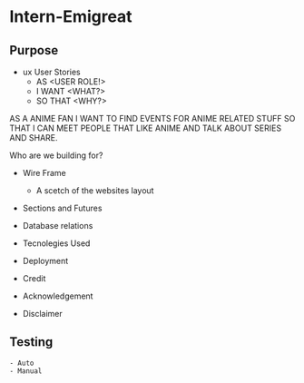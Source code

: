 # Intern-Emigreat

## Purpose
   - ux User Stories
     - AS <USER ROLE!>
     - I WANT <WHAT?>
     - SO THAT <WHY?> 
     
   AS A ANIME FAN
   I WANT TO FIND EVENTS FOR ANIME RELATED STUFF
   SO THAT I CAN MEET PEOPLE THAT LIKE ANIME AND TALK ABOUT SERIES AND
   SHARE.
     
   Who are we building for?
   
   
   
   - Wire Frame
     - A scetch of the websites layout 
     
   - Sections and Futures
   - Database relations
   - Tecnolegies Used
   - Deployment
   - Credit
   - Acknowledgement
   - Disclaimer

## Testing
    - Auto
    - Manual
